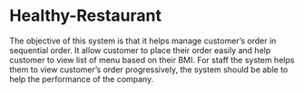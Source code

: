 # Healthy-Restaurant
The objective of this system is that it helps manage customer’s order in sequential order. It allow customer to place their order easily and help customer to view list of menu based on their BMI. For staff the system helps them to view customer’s order progressively, the system should be able to help the performance of the company.
